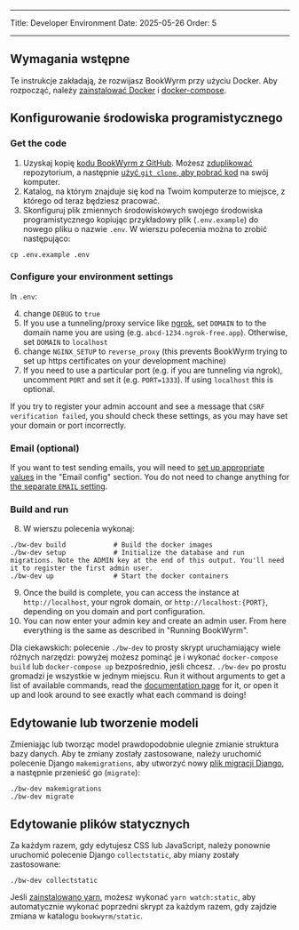 - - -
Title: Developer Environment Date: 2025-05-26 Order: 5
- - -

## Wymagania wstępne

Te instrukcje zakładają, że rozwijasz BookWyrm przy użyciu Docker. Aby rozpocząć, należy [zainstalować Docker](https://docs.docker.com/engine/install/) i [docker-compose](https://docs.docker.com/compose/install/).

## Konfigurowanie środowiska programistycznego

### Get the code

1. Uzyskaj kopię [kodu BookWyrm z GitHub](https://github.com/bookwyrm-social/bookwyrm). Możesz [zduplikować](https://docs.github.com/en/get-started/quickstart/fork-a-repo) repozytorium, a następnie [użyć `git clone`, aby pobrać kod](https://docs.github.com/en/github/creating-cloning-and-archiving-repositories/cloning-a-repository-from-github/cloning-a-repository) na swój komputer.
2. Katalog, na którym znajduje się kod na Twoim komputerze to miejsce, z którego od teraz będziesz pracować.
3. Skonfiguruj plik zmiennych środowiskowych swojego środowiska programistycznego kopiując przykładowy plik (`.env.example`) do nowego pliku o nazwie `.env`. W wierszu polecenia można to zrobić następująco:
``` { .sh }
cp .env.example .env
```

### Configure your environment settings

In `.env`:

4. change `DEBUG` to `true`
5. If you use a tunneling/proxy service like [ngrok](https://ngrok.com), set `DOMAIN` to to the domain name you are using (e.g. `abcd-1234.ngrok-free.app`). Otherwise, set `DOMAIN` to `localhost`
6. change `NGINX_SETUP` to `reverse_proxy` (this prevents BookWyrm trying to set up https certificates on your development machine)
7. If you need to use a particular port (e.g. if you are tunneling via ngrok), uncomment `PORT` and set it (e.g. `PORT=1333`). If using `localhost` this is optional.

If you try to register your admin account and see a message that `CSRF verification failed`, you should check these settings, as you may have set your domain or port incorrectly.

### Email (optional)

If you want to test sending emails, you will need to [set up appropriate values](/environment.html#email-configuration) in the "Email config" section. You do not need to change anything for [the separate `EMAIL` setting](/environment.html#email).

### Build and run

8. W wierszu polecenia wykonaj:

``` { .sh }
./bw-dev build            # Build the docker images
./bw-dev setup            # Initialize the database and run migrations. Note the ADMIN key at the end of this output. You'll need it to register the first admin user.
./bw-dev up               # Start the docker containers
```

9. Once the build is complete, you can access the instance at `http://localhost`, your ngrok domain, or `http://localhost:{PORT}`, depending on you domain and port configuration.
10. You can now enter your admin key and create an admin user. From here everything is the same as described in "Running BookWyrm".

Dla ciekawskich: polecenie `./bw-dev` to prosty skrypt uruchamiający wiele różnych narzędzi: powyżej możesz pominąć je i wykonać `docker-compose build` lub `docker-compose up` bezpośrednio, jeśli chcesz. `./bw-dev` po prostu gromadzi je wszystkie w jednym miejscu. Run it without arguments to get a list of available commands, read the [documentation page](/cli.html) for it, or open it up and look around to see exactly what each command is doing!

## Edytowanie lub tworzenie modeli

Zmieniając lub tworząc model prawdopodobnie ulegnie zmianie struktura bazy danych. Aby te zmiany zostały zastosowane, należy uruchomić polecenie Django `makemigrations`, aby utworzyć nowy [plik migracji Django](https://docs.djangoproject.com/en/3.2/topics/migrations), a następnie przenieść go (`migrate`):

``` { .sh }
./bw-dev makemigrations
./bw-dev migrate
```

## Edytowanie plików statycznych
Za każdym razem, gdy edytujesz CSS lub JavaScript, należy ponownie uruchomić polecenie Django `collectstatic`, aby miany zostały zastosowane:
``` { .sh }
./bw-dev collectstatic
```

Jeśli [zainstalowano yarn](https://yarnpkg.com/getting-started/install), możesz wykonać `yarn watch:static`, aby automatycznie wykonać poprzedni skrypt za każdym razem, gdy zajdzie zmiana w katalogu `bookwyrm/static`.
